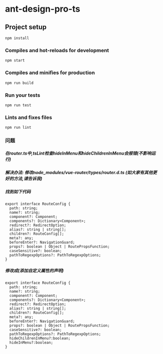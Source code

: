 # ant-design-pro-ts

## Project setup
```
npm install
```

### Compiles and hot-reloads for development
```
npm start
```

### Compiles and minifies for production
```
npm run build
```

### Run your tests
```
npm run test
```

### Lints and fixes files
```
npm run lint
```

### 问题
##### 在router.ts中,tsLint检查hideInMenu和hideChildrenInMenu会报错(不影响运行)
##### 解决办法: 修改node_modules/vue-router/types/router.d.ts (如大家有其他更好的方法,请告诉我)
##### 找到如下代码
```
export interface RouteConfig {
  path: string;
  name?: string;
  component?: Component;
  components?: Dictionary<Component>;
  redirect?: RedirectOption;
  alias?: string | string[];
  children?: RouteConfig[];
  meta?: any;
  beforeEnter?: NavigationGuard;
  props?: boolean | Object | RoutePropsFunction;
  caseSensitive?: boolean;
  pathToRegexpOptions?: PathToRegexpOptions;
}
```
##### 修改成(添加自定义属性的声明)
```
export interface RouteConfig {
  path: string;
  name?: string;
  component?: Component;
  components?: Dictionary<Component>;
  redirect?: RedirectOption;
  alias?: string | string[];
  children?: RouteConfig[];
  meta?: any;
  beforeEnter?: NavigationGuard;
  props?: boolean | Object | RoutePropsFunction;
  caseSensitive?: boolean;
  pathToRegexpOptions?: PathToRegexpOptions;
  hideChildrenInMenu?:boolean;
  hideInMenu?:boolean;
}
```
